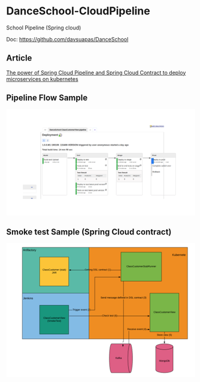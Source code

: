 # DanceSchool-CloudPipeline
School Pipeline (Spring cloud)

Doc: https://github.com/davsuapas/DanceSchool

## Article

[The power of Spring Cloud Pipeline and Spring Cloud Contract to deploy microservices on kubernetes](https://davidsuarez-architecture-development.blogspot.com/2019/01/the-power-of-spring-cloud-pipeline-and.html)

## Pipeline Flow Sample

![Pipeline](https://github.com/davsuapas/DanceSchool-CloudPipeline/blob/master/pipeline.png)

## Smoke test Sample (Spring Cloud contract)

![Pipeline](https://github.com/davsuapas/DanceSchool-CloudPipeline/blob/master/smoketest.png)
